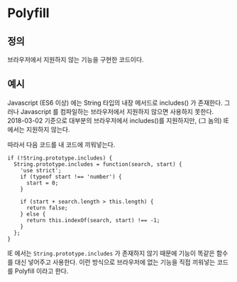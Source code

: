 <!-- TITLE: Polyfill -->
<!-- SUBTITLE: 브라우저에서 지원하지 않는 기능을 구현한 코드이다 -->

# Polyfill
## 정의
브라우저에서 지원하지 않는 기능을 구현한 코드이다.


## 예시

Javascript (ES6 이상) 에는 String 타입의 내장 메서드로 includes() 가 존재한다. 그러나 Javascript 를 컴파일하는 브라우저에서 지원하지 않으면 사용하지 못한다. 2018-03-02 기준으로 대부분의 브라우저에서 includes()를 지원하지만, (그 놈의) IE 에서는 지원하지 않는다.

따라서 다음 코드를 내 코드에 끼워넣는다.

```
if (!String.prototype.includes) {
  String.prototype.includes = function(search, start) {
    'use strict';
    if (typeof start !== 'number') {
      start = 0;
    }
    
    if (start + search.length > this.length) {
      return false;
    } else {
      return this.indexOf(search, start) !== -1;
    }
  };
}
```

IE 에서는 `String.prototype.includes` 가 존재하지 않기 때문에 기능이 똑같은 함수를 대신 넣어주고 사용한다.  이런 방식으로 브라우저에 없는 기능을 직접 끼워넣는 코드를 Polyfill 이라고 한다.







